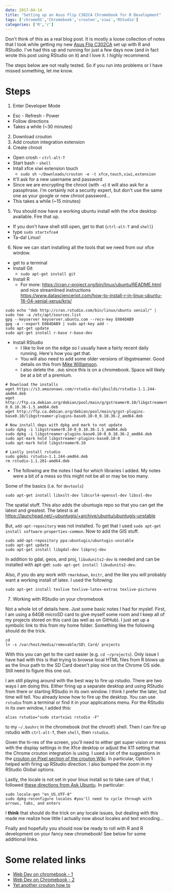 ```yaml
---
date: 2017-04-14
title: "Setting up an Asus Flip C302CA Chromebook for R Development"
tags: ['chromeOS','Chromebook','crouton','xiwi','RStudio']
categories: ['R','r']
---
```




Don't think of this as a real blog post.  It is mostly a loose collection of notes that I took while getting my new [Asus Flip C302CA](https://www.asus.com/us/Notebooks/ASUS-Chromebook-Flip-C302CA/) set up with R and RStudio.  I've had this up and running for just a few days now (and in fact wrote this post using RStudio on it) and I love it.  I highly recommend.  

The steps below are not really tested.  So if you run into problems or I have missed something, let me know.  

# Steps
1. Enter Developer Mode
  - Esc - Refresh - Power
  - Follow directions
  - Takes a while (~30 minutes)
2. Download crouton
3. Add crouton integration extension
4. Create chroot
  - Open crosh - `ctrl-alt-T`
  - Start bash - `shell`
  - Intall xfce xiwi extension touch
    - `sudo sh ~/Downloads/crouton -e -t xfce,touch,xiwi,extension`
  - It'll ask for a new username and password
  - Since we are encrypting the chroot (with `-e`) it will also ask for a passphrase. I'm certainly not a security expert, but don't use the same one as your google or new chroot password...
  - This takes a while (~15 minutes)
5. You should now have a working ubuntu install with the xfce desktop available.  Fire that up.
  - If you don't have shell still open, get to that (`ctrl-alt-T` and `shell`)
  - type `sudo startxfce4`
  - Ta-da!  Linux!
6. Now we can start installing all the tools that we need from our xfce window.
  - get to a terminal
  - Install Git
    - `sudo apt-get install git`
  - Install R
    - For more: <https://cran.r-project.org/bin/linux/ubuntu/README.html> and nice streamlined instructions  <https://www.datascienceriot.com/how-to-install-r-in-linux-ubuntu-16-04-xenial-xerus/kris/>

```
sudo echo "deb http://cran.rstudio.com/bin/linux/ubuntu xenial/" | sudo tee -a /etc/apt/sources.list
gpg --keyserver keyserver.ubuntu.com --recv-key E084DAB9
gpg -a --export E084DAB9 | sudo apt-key add -
sudo apt-get update
sudo apt-get install r-base r-base-dev
```
  - Install RStudio
    - I like to live on the edge so I usually have a fairly recent daily running.  Here's how you get that.
    - You will also need to add some older versions of libgstreamer.  Good details on this from [Mike Williamson](https://mikewilliamson.wordpress.com/2016/11/14/installing-r-studio-on-ubuntu-16-10/).
    - I also delete the `.deb` since this is on a chromebook.  Space will likely be at a bit of a premium.
    
```
# Download the installs
wget https://s3.amazonaws.com/rstudio-dailybuilds/rstudio-1.1.244-amd64.deb
wget http://ftp.ca.debian.org/debian/pool/main/g/gstreamer0.10/libgstreamer0.10-0_0.10.36-1.5_amd64.deb
wget http://ftp.ca.debian.org/debian/pool/main/g/gst-plugins-base0.10/libgstreamer-plugins-base0.10-0_0.10.36-2_amd64.deb
 
# Now install deps with dpkg and mark to not update
sudo dpkg -i libgstreamer0.10-0_0.10.36-1.5_amd64.deb
sudo dpkg -i libgstreamer-plugins-base0.10-0_0.10.36-2_amd64.deb
sudo apt-mark hold libgstreamer-plugins-base0.10-0
sudo apt-mark hold libgstreamer0.10

# Lastly install rstudio
sudo gdebi rstudio-1.1.244-amd64.deb
rm rstudio-1.1.201-amd64.deb
```
  - The following are the notes I had for which libraries I added.  My notes were a bit of a mess so this might not be all or may be too many.

Some of the basics (i.e. for `devtools`)

```
sudo apt-get install libxslt-dev libcurl4-openssl-dev libssl-dev
```

The spatial stuff.  This also adds the ubuntugis repo so that you can get the latest and greatest.  The latest is at <https://launchpad.net/~ubuntugis/+archive/ubuntu/ubuntugis-unstable>

But, `add-apt-repository` was not installed.  To get that I used `sudo apt-get install software-properties-common`.  Now to add the GIS stuff.

```
sudo add-apt-repository ppa:ubuntugis/ubuntugis-unstable
sudo apt-get update
sudo apt-get install libgdal-dev libproj-dev
```

In addition to gdal, geos, and proj, `libudunits2-dev` is needed and can be installed with apt-get: `sudo apt-get install libudunits2-dev`.

Also, if you do any work with `rmarkdown`, `knitr`, and the like you will probably want a working install of latex.  I used the following:

```
sudo apt-get install texlive texlive-latex-extras texlive-pictures
```

7. Working with RStudio on your chromebook

Not a whole lot of details here.  Just some basic notes I had for myslef.  First, I am using a 64GB microSD card to give myself some room and I keep all of my projects stored on this card (as well as on GitHub).  I just set up a symbolic link to this from my home folder.  Something like the following should do the trick.

```
cd 
ln -s /var/host/media/removable/SD\ Card/ projects
```
With this you can get to the card easier (e.g. `cd ~/projects`).  Only issue I have had with this is that trying to browse local HTML files from R blows up as the linux path to the SD Card doesn't play nice on the Chrome OS side.  Still need to figure this one out.

I am still playing around with the best way to fire up rstudio.  There are two ways I am doing this.  Either firing up a separate desktop and using RStudio from there or starting RStudio in its own window.  I think I prefer the later, but time will tell.  You already know how to fire up the desktop.  You can use `rstudio` from a terminal or find it in your applications menu. For the RStudio in its own window, I added this:

```
alias rstudio="sudo startxiwi rstudio -F"
```

to my `~/.bashrc` in the chromebook (not the chroot!) shell.  Then I can fire up rstudio with `ctrl-alt-T`, then `shell`, then  `rstudio`.

Given the hi-res of the screen, you'll need to either get super vision or mess with the display settings in the Xfce desktop or adjust the X11 setting that the Chrome crouton integration is using.  I used a lot of the suggestions in the [crouton on Pixel section of the crouton Wiki](https://github.com/dnschneid/crouton/wiki/Chromebook-Pixel).  In particular, Option 1 helped with firing up RStudio direction.  I also bumped the zoom in my RStudio Global options.

Lastly, the locale is not set in your linux install so to take care of that, I followed [these directions from Ask Ubuntu](https://askubuntu.com/questions/162391/how-do-i-fix-my-locale-issue).  In particular:

```
sudo locale-gen "en_US.UTF-8"
sudo dpkg-reconfigure locales #you'll need to cycle through with arrows, tabs, and enters
```
I **think** that should do the trick on any locale issues, but dealing with this made me realize how little I actually now about locales and text encoding...

Fnally and hopefully you should now be ready to roll with R and R development on your fancy new chromebook!  See below for some additional links.

# Some related links
- [Web Dev on chromebook - 1](https://medium.com/@martinmalinda/ultimate-guide-for-web-development-on-chromebook-part-1-crouton-2ec2e6bb2a2d)
- [Web Dev on Chromebook - 2](https://medium.com/@martinmalinda/ultimate-guide-for-web-development-on-chromebook-part-2-chromeos-tricks-and-workflows-4dfcc308d391)
- [Yet another crouton how to](https://www.codedonut.com/chromebook/install-crouton-chromebook/)

